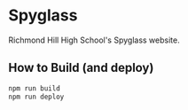 # Spyglass
Richmond Hill High School's Spyglass website.

## How to Build (and deploy)

```bash
npm run build
npm run deploy
```